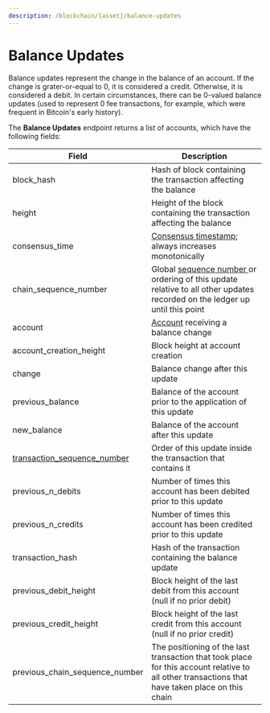 ```yaml
---
description: /blockchain/{asset}/balance-updates
---
```


# Balance Updates

Balance updates represent the change in the balance of an account.  If the change is grater-or-equal to 0, it is considered a credit.  Otherwise, it is considered a debit.   In certain circumstances, there can be 0-valued balance updates (used to represent 0 fee transactions, for example, which were frequent in Bitcoin's early history). &#x20;

The **Balance Updates** endpoint returns a list of accounts, which have the following fields:

| Field                                                                     | Description                                                                                                                                                       |
| ------------------------------------------------------------------------- | ----------------------------------------------------------------------------------------------------------------------------------------------------------------- |
| block\_hash                                                               | Hash of block containing the transaction affecting the balance                                                                                                    |
| height                                                                    | Height of the block containing the transaction affecting the balance                                                                                              |
| consensus\_time                                                           | [Consensus timestamp](atlas-overview.md#consensus-timestamp); always increases monotonically                                                                      |
| chain\_sequence\_number                                                   | Global [sequence number ](atlas-overview.md#chain-sequencing)or ordering of this update relative to all other updates recorded on the ledger up until this point  |
| account                                                                   | [Account](atlas-overview.md#accounts) receiving a balance change                                                                                                  |
| account\_creation\_height                                                 | Block height at account creation                                                                                                                                  |
| change                                                                    | Balance change after this update                                                                                                                                  |
| previous\_balance                                                         | Balance of the account prior to the application of this update                                                                                                    |
| new\_balance                                                              | Balance of the account after this update                                                                                                                          |
| [transaction\_sequence\_number](atlas-overview.md#transaction-sequencing) | Order of this update inside the transaction that contains it                                                                                                      |
| previous\_n\_debits                                                       | Number of times this account has been debited prior to this update                                                                                                |
| previous\_n\_credits                                                      | Number of times this account has been credited prior to this update                                                                                               |
| transaction\_hash                                                         | Hash of the transaction containing the balance update                                                                                                             |
| previous\_debit\_height                                                   | Block height of the last debit from this account (null if no prior debit)                                                                                         |
| previous\_credit\_height                                                  | Block height of the last credit from this account (null if no prior credit)                                                                                       |
| previous\_chain\_sequence\_number                                         | The positioning of the last transaction that took place for this account relative to all other transactions that have taken place on this chain                   |
